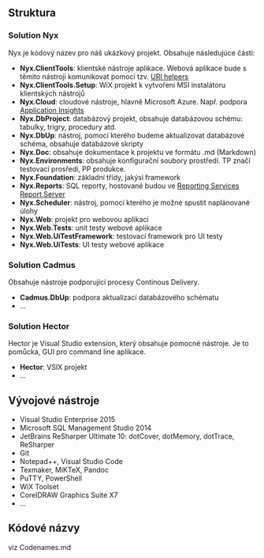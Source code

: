 ﻿## Struktura

### Solution Nyx
Nyx je kódový název pro náš ukázkový projekt. Obsahuje následujúce části:

* **Nyx.ClientTools**: klientské nástroje aplikace. Webová aplikace bude s těmito nástroji komunikovat pomocí tzv. [URI helpers](https://msdn.microsoft.com/en-us/library/aa767914(v=vs.85).aspx)
* **Nyx.ClientTools.Setup**: WiX projekt k vytvoření MSI instalátoru klientských nástrojů
* **Nyx.Cloud**: cloudové nástroje, hlavně Microsoft Azure. Např. podpora [Application Insights](https://azure.microsoft.com/en-us/services/application-insights/)
* **Nyx.DbProject**: databázový projekt, obsahuje databázovou schému: tabulky, trigry, procedury atd.
* **Nyx.DbUp**: nástroj, pomocí kterého budeme aktualizovat databázové schéma, obsahuje databázové skripty
* **Nyx.Doc**: obsahuje dokumentace k projektu ve formátu .md (Markdown)
* **Nyx.Environments**: obsahuje konfigurační soubory prostředí. TP značí testovací prosředí, PP produkce.
* **Nyx.Foundation**: základní třídy, jakýsi framework
* **Nyx.Reports**: SQL reporty, hostované budou ve [Reporting Services Report Server](https://msdn.microsoft.com/en-us/library/ms157231.aspx)
* **Nyx.Scheduler**: nástroj, pomocí kterého je možné spustit naplánované úlohy
* **Nyx.Web**: projekt pro webovou aplikaci
* **Nyx.Web.Tests**: unit testy webové aplikace
* **Nyx.Web.UiTestFramework**: testovací framework pro UI testy
* **Nyx.Web.UiTests**: UI testy webové aplikace

### Solution Cadmus
Obsahuje nástroje podporující procesy Continous Delivery.

* **Cadmus.DbUp**: podpora aktualizací databázového schématu
* ...

### Solution Hector
Hector je Visual Studio extension, který obsahuje pomocné nástroje. Je to pomůcka, GUI pro command line aplikace.

* **Hector**: VSIX projekt
* ...

## Vývojové nástroje

* Visual Studio Enterprise 2015 
* Microsoft SQL Management Studio 2014
* JetBrains ReSharper Ultimate 10: dotCover, dotMemory, dotTrace, ReSharper
* Git
* Notepad++, Visual Studio Code
* Texmaker, MiKTeX, Pandoc
* PuTTY, PowerShell
* WiX Toolset
* CorelDRAW Graphics Suite X7
* ...

## Kódové názvy
viz Codenames.md